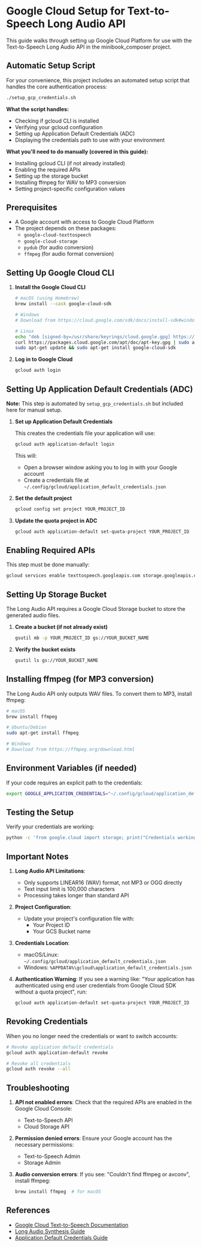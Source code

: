 # Google Cloud Setup for Text-to-Speech Long Audio API

This guide walks through setting up Google Cloud Platform for use with the Text-to-Speech Long Audio API in the minibook_composer project.

## Automatic Setup Script

For your convenience, this project includes an automated setup script that handles the core authentication process:

```bash
./setup_gcp_credentials.sh
```

**What the script handles:**
- Checking if gcloud CLI is installed
- Verifying your gcloud configuration
- Setting up Application Default Credentials (ADC)
- Displaying the credentials path to use with your environment

**What you'll need to do manually (covered in this guide):**
- Installing gcloud CLI (if not already installed)
- Enabling the required APIs
- Setting up the storage bucket
- Installing ffmpeg for WAV to MP3 conversion
- Setting project-specific configuration values

## Prerequisites

- A Google account with access to Google Cloud Platform
- The project depends on these packages:
  - `google-cloud-texttospeech`
  - `google-cloud-storage`
  - `pydub` (for audio conversion)
  - `ffmpeg` (for audio format conversion)

## Setting Up Google Cloud CLI

1. **Install the Google Cloud CLI**

   ```bash
   # macOS (using Homebrew)
   brew install --cask google-cloud-sdk
   
   # Windows
   # Download from https://cloud.google.com/sdk/docs/install-sdk#windows
   
   # Linux
   echo "deb [signed-by=/usr/share/keyrings/cloud.google.gpg] https://packages.cloud.google.com/apt cloud-sdk main" | sudo tee -a /etc/apt/sources.list.d/google-cloud-sdk.list
   curl https://packages.cloud.google.com/apt/doc/apt-key.gpg | sudo apt-key --keyring /usr/share/keyrings/cloud.google.gpg add -
   sudo apt-get update && sudo apt-get install google-cloud-sdk
   ```

2. **Log in to Google Cloud**

   ```bash
   gcloud auth login
   ```

## Setting Up Application Default Credentials (ADC)

**Note:** This step is automated by `setup_gcp_credentials.sh` but included here for manual setup.

1. **Set up Application Default Credentials**

   This creates the credentials file your application will use:

   ```bash
   gcloud auth application-default login
   ```

   This will:
   - Open a browser window asking you to log in with your Google account
   - Create a credentials file at `~/.config/gcloud/application_default_credentials.json`

2. **Set the default project**

   ```bash
   gcloud config set project YOUR_PROJECT_ID
   ```

3. **Update the quota project in ADC**

   ```bash
   gcloud auth application-default set-quota-project YOUR_PROJECT_ID
   ```

## Enabling Required APIs

This step must be done manually:

```bash
gcloud services enable texttospeech.googleapis.com storage.googleapis.com
```

## Setting Up Storage Bucket

The Long Audio API requires a Google Cloud Storage bucket to store the generated audio files.

1. **Create a bucket (if not already exist)**

   ```bash
   gsutil mb -p YOUR_PROJECT_ID gs://YOUR_BUCKET_NAME
   ```

2. **Verify the bucket exists**

   ```bash
   gsutil ls gs://YOUR_BUCKET_NAME
   ```

## Installing ffmpeg (for MP3 conversion)

The Long Audio API only outputs WAV files. To convert them to MP3, install ffmpeg:

```bash
# macOS
brew install ffmpeg

# Ubuntu/Debian
sudo apt-get install ffmpeg

# Windows
# Download from https://ffmpeg.org/download.html
```

## Environment Variables (if needed)

If your code requires an explicit path to the credentials:

```bash
export GOOGLE_APPLICATION_CREDENTIALS="~/.config/gcloud/application_default_credentials.json"
```

## Testing the Setup

Verify your credentials are working:

```bash
python -c 'from google.cloud import storage; print("Credentials working!") if storage.Client() else print("Failed")'
```

## Important Notes

1. **Long Audio API Limitations**:
   - Only supports LINEAR16 (WAV) format, not MP3 or OGG directly
   - Text input limit is 100,000 characters
   - Processing takes longer than standard API

2. **Project Configuration**:
   - Update your project's configuration file with:
     - Your Project ID
     - Your GCS Bucket name

3. **Credentials Location**:
   - macOS/Linux: `~/.config/gcloud/application_default_credentials.json`
   - Windows: `%APPDATA%\gcloud\application_default_credentials.json`

4. **Authentication Warning**:
   If you see a warning like: "Your application has authenticated using end user credentials from Google Cloud SDK without a quota project", run:
   ```bash
   gcloud auth application-default set-quota-project YOUR_PROJECT_ID
   ```

## Revoking Credentials

When you no longer need the credentials or want to switch accounts:

```bash
# Revoke application default credentials
gcloud auth application-default revoke

# Revoke all credentials
gcloud auth revoke --all
```

## Troubleshooting

1. **API not enabled errors**:
   Check that the required APIs are enabled in the Google Cloud Console:
   - Text-to-Speech API
   - Cloud Storage API

2. **Permission denied errors**:
   Ensure your Google account has the necessary permissions:
   - Text-to-Speech Admin
   - Storage Admin

3. **Audio conversion errors**:
   If you see: "Couldn't find ffmpeg or avconv", install ffmpeg:
   ```bash
   brew install ffmpeg  # for macOS
   ```

## References

- [Google Cloud Text-to-Speech Documentation](https://cloud.google.com/text-to-speech/docs)
- [Long Audio Synthesis Guide](https://cloud.google.com/text-to-speech/docs/create-audio-text-long-audio-synthesis)
- [Application Default Credentials Guide](https://cloud.google.com/docs/authentication/application-default-credentials) 
